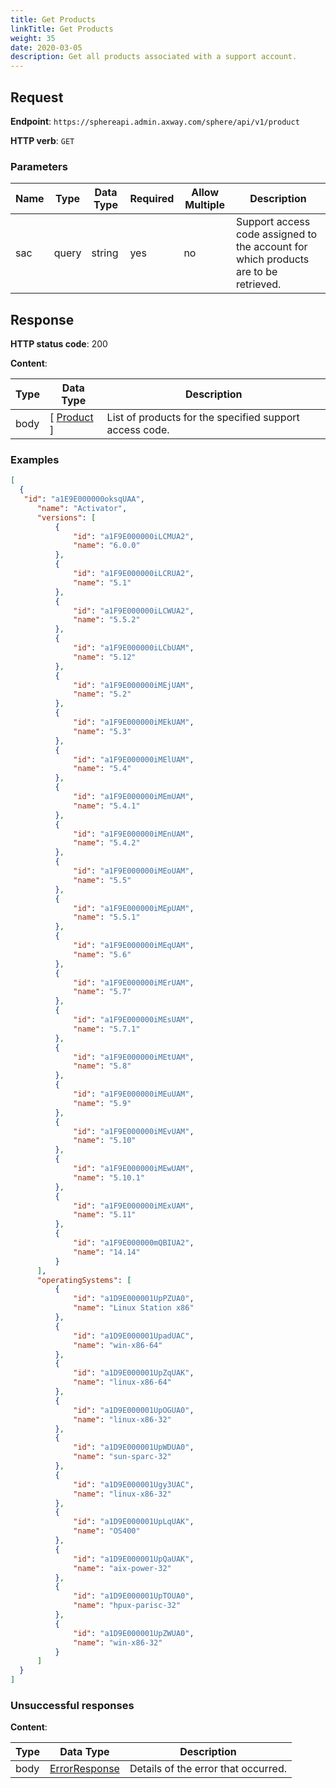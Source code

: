 ```yaml
---
title: Get Products
linkTitle: Get Products
weight: 35
date: 2020-03-05
description: Get all products associated with a support account.
---
```


## Request

**Endpoint**: `https://sphereapi.admin.axway.com/sphere/api/v1/product`

**HTTP verb**: `GET`

### Parameters

| Name   | Type  | Data Type | Required | Allow Multiple | Description |
| -------|-------|-----------|----------|----------------|-------------|
| sac    | query | string    | yes      |             no | Support access code assigned to the account for which products are to be retrieved. |

## Response

**HTTP status code**: 200

**Content**:

| Type | Data Type                                             | Description |
|------|-------------------------------------------------------|-------------|
| body | [ [Product](/docs/shared_services/supportapi/formats/get_products_res/#product) ] | List of products for the specified support access code. |

### Examples

```json
[
  {
   "id": "a1E9E000000oksqUAA",
      "name": "Activator",
      "versions": [
          {
              "id": "a1F9E000000iLCMUA2",
              "name": "6.0.0"
          },
          {
              "id": "a1F9E000000iLCRUA2",
              "name": "5.1"
          },
          {
              "id": "a1F9E000000iLCWUA2",
              "name": "5.5.2"
          },
          {
              "id": "a1F9E000000iLCbUAM",
              "name": "5.12"
          },
          {
              "id": "a1F9E000000iMEjUAM",
              "name": "5.2"
          },
          {
              "id": "a1F9E000000iMEkUAM",
              "name": "5.3"
          },
          {
              "id": "a1F9E000000iMElUAM",
              "name": "5.4"
          },
          {
              "id": "a1F9E000000iMEmUAM",
              "name": "5.4.1"
          },
          {
              "id": "a1F9E000000iMEnUAM",
              "name": "5.4.2"
          },
          {
              "id": "a1F9E000000iMEoUAM",
              "name": "5.5"
          },
          {
              "id": "a1F9E000000iMEpUAM",
              "name": "5.5.1"
          },
          {
              "id": "a1F9E000000iMEqUAM",
              "name": "5.6"
          },
          {
              "id": "a1F9E000000iMErUAM",
              "name": "5.7"
          },
          {
              "id": "a1F9E000000iMEsUAM",
              "name": "5.7.1"
          },
          {
              "id": "a1F9E000000iMEtUAM",
              "name": "5.8"
          },
          {
              "id": "a1F9E000000iMEuUAM",
              "name": "5.9"
          },
          {
              "id": "a1F9E000000iMEvUAM",
              "name": "5.10"
          },
          {
              "id": "a1F9E000000iMEwUAM",
              "name": "5.10.1"
          },
          {
              "id": "a1F9E000000iMExUAM",
              "name": "5.11"
          },
          {
              "id": "a1F9E000000mQBIUA2",
              "name": "14.14"
          }
      ],
      "operatingSystems": [
          {
              "id": "a1D9E000001UpPZUA0",
              "name": "Linux Station x86"
          },
          {
              "id": "a1D9E000001UpadUAC",
              "name": "win-x86-64"
          },
          {
              "id": "a1D9E000001UpZqUAK",
              "name": "linux-x86-64"
          },
          {
              "id": "a1D9E000001UpOGUA0",
              "name": "linux-x86-32"
          },
          {
              "id": "a1D9E000001UpWDUA0",
              "name": "sun-sparc-32"
          },
          {
              "id": "a1D9E000001Ugy3UAC",
              "name": "linux-x86-32"
          },
          {
              "id": "a1D9E000001UpLqUAK",
              "name": "OS400"
          },
          {
              "id": "a1D9E000001UpQaUAK",
              "name": "aix-power-32"
          },
          {
              "id": "a1D9E000001UpTOUA0",
              "name": "hpux-parisc-32"
          },
          {
              "id": "a1D9E000001UpZWUA0",
              "name": "win-x86-32"
          }
      ]
  }
]
```

### Unsuccessful responses

**Content**:

| Type | Data Type                                     | Description |
|------|-----------------------------------------------|-------------|
| body | [ErrorResponse](/docs/shared_services/supportapi/formats/error_response) | Details of the error that occurred. |
